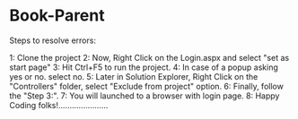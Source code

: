 # Book-Parent

Steps to resolve errors:

1: Clone the project
2: Now, Right Click on the Login.aspx and select "set as start page"
3: Hit Ctrl+F5 to run the project.
4: In case of a popup asking yes or no. select no.
5: Later in Solution Explorer, Right Click on the "Controllers" folder, select "Exclude from project" option.
6: Finally, follow the "Step 3:".
7: You will launched to a browser with login page.
8: Happy Coding folks!......................